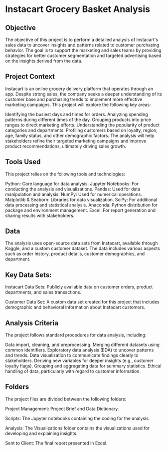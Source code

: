 # Instacart Grocery Basket Analysis

## Objective

The objective of this project is to perform a detailed analysis of Instacart's sales data to uncover insights and patterns related to customer purchasing behavior. The goal is to support the marketing and sales teams by providing strategies for better customer segmentation and targeted advertising based on the insights derived from the data.

## Project Context

Instacart is an online grocery delivery platform that operates through an app. Despite strong sales, the company seeks a deeper understanding of its customer base and purchasing trends to implement more effective marketing campaigns. This project will explore the following key areas:

Identifying the busiest days and times for orders.
Analyzing spending patterns during different times of the day.
Grouping products into price ranges to direct marketing efforts.
Understanding the popularity of product categories and departments.
Profiling customers based on loyalty, region, age, family status, and other demographic factors.
The analysis will help stakeholders refine their targeted marketing campaigns and improve product recommendations, ultimately driving sales growth.

## Tools Used

This project relies on the following tools and technologies:

Python: Core language for data analysis.
Jupyter Notebooks: For conducting the analysis and visualizations.
Pandas: Used for data manipulation and analysis.
NumPy: Used for numerical operations.
Matplotlib & Seaborn: Libraries for data visualization.
SciPy: For additional data processing and statistical analysis.
Anaconda: Python distribution for package and environment management.
Excel: For report generation and sharing results with stakeholders.

## Data

The analysis uses open-source data sets from Instacart, available through Kaggle, and a custom customer dataset. The data includes various aspects such as order history, product details, customer demographics, and department.

## Key Data Sets:

Instacart Data Sets: Publicly available data on customer orders, product departments, and sales transactions.

Customer Data Set: A custom data set created for this project that includes demographic and behavioral information about Instacart customers.

## Analysis Criteria

The project follows standard procedures for data analysis, including:

Data import, cleaning, and preprocessing.
Merging different datasets using common identifiers.
Exploratory data analysis (EDA) to uncover patterns and trends.
Data visualization to communicate findings clearly to stakeholders.
Deriving new variables for deeper insights (e.g., customer loyalty flags).
Grouping and aggregating data for summary statistics.
Ethical handling of data, particularly with regard to customer information.

## Folders

The project files are divided between the following folders:

Project Management: Project Brief and Data Dictionary.

Scripts: The Jupyter notebooks containing the coding for the analysis.

Analysis: The Visualizations folder contains the visualizations used for developing and explaining insights.

Sent to Client: The final report presented in Excel.


